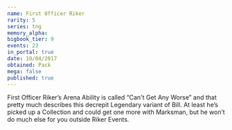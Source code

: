 ```yaml
---
name: First Officer Riker
rarity: 5
series: tng
memory_alpha:
bigbook_tier: 9
events: 23
in_portal: true
date: 10/04/2017
obtained: Pack
mega: false
published: true
---
```


First Officer Riker’s Arena Ability is called “Can't Get Any Worse” and that pretty much describes this decrepit Legendary variant of Bill. At least he’s picked up a Collection and could get one more with Marksman, but he won’t do much else for you outside Riker Events.
